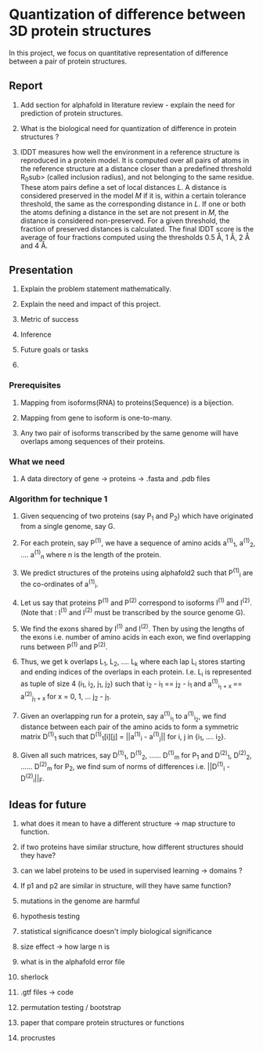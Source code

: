 # Quantization of difference between 3D protein structures
In this project, we focus on quantitative representation of difference between a pair of protein structures. 


## Report 
1. Add section for alphafold in literature review - explain the need for prediction of protein structures. 

2. What is the biological need for quantization of difference in protein structures ?

3. lDDT measures how well the environment in a reference structure is reproduced in a protein model. It is computed over all pairs of atoms in the reference structure at a distance closer than a predefined threshold R<sub>0</sub>sub> (called inclusion radius), and not belonging to the same residue. These atom pairs define a set of local distances *L*. A distance is considered preserved in the model *M* if it is, within a certain tolerance threshold, the same as the corresponding distance in *L*. If one or both the atoms defining a distance in the set are not present in *M*, the distance is considered non-preserved. For a given threshold, the fraction of preserved distances is calculated. The final lDDT score is the average of four fractions computed using the thresholds 0.5 Å, 1 Å, 2 Å and 4 Å. 


## Presentation
1. Explain the problem statement mathematically. 

2. Explain the need and impact of this project. 

3. Metric of success 

4. Inference 

5. Future goals or tasks

6. 


### Prerequisites

1. Mapping from isoforms(RNA) to proteins(Sequence) is a bijection.  

2. Mapping from gene to isoform is one-to-many. 

3. Any two pair of isoforms transcribed by the same genome will have overlaps among sequences of their proteins. 


### What we need

1. A data directory of gene -> proteins -> .fasta and .pdb files


### Algorithm for technique 1

1. Given sequencing of two proteins (say P<sub>1</sub> and P<sub>2</sub>) which have originated from a single genome, say G.

2. For each protein, say P<sup>(1)</sup>, we have a sequence of amino acids a<sup>(1)</sup><sub>1</sub>, a<sup>(1)</sup><sub>2</sub>, .... a<sup>(1)</sup><sub>n</sub> where n is the length of the protein.

3. We predict structures of the proteins using alphafold2 such that P<sup>(1)</sup><sub>i</sub> are the co-ordinates of a<sup>(1)</sup><sub>i</sub>. 

4. Let us say that proteins P<sup>(1)</sup> and P<sup>(2)</sup> correspond to isoforms I<sup>(1)</sup> and I<sup>(2)</sup>. (Note that : I<sup>(1)</sup> and I<sup>(2)</sup> must be transcribed by the source genome G). 

5. We find the exons shared by I<sup>(1)</sup> and I<sup>(2)</sup>. Then by using the lengths of the exons i.e. number of amino acids in each exon, we find overlapping runs between P<sup>(1)</sup> and P<sup>(2)</sup>. 

6. Thus, we get k overlaps L<sub>1</sub>, L<sub>2</sub>, .... L<sub>k</sub> where each lap L<sub>i</sub> stores starting and ending indices of the overlaps in each protein. I.e. L<sub>i</sub> is represented as tuple of size 4 (i<sub>1</sub>, i<sub>2</sub>, j<sub>1</sub>, j<sub>2</sub>) such that i<sub>2</sub> - i<sub>1</sub> == j<sub>2</sub> - i<sub>1</sub> and a<sup>(1)</sup><sub>i<sub>1</sub> + x </sub> == a<sup>(2)</sup><sub>j<sub>1</sub> + x </sub> for x = 0, 1, ... j<sub>2</sub> - j<sub>1</sub>. 

8. Given an overlapping run for a protein, say a<sup>(1)</sup><sub>i<sub>1</sub></sub> to a<sup>(1)</sup><sub>i<sub>2</sub></sub>, we find distance between each pair of the amino acids to form a symmetric matrix D<sup>(1)</sup><sub>1</sub> such that D<sup>(1)</sup><sub>1</sub>[i][j] = ||a<sup>(1)</sup><sub>i</sub> - a<sup>(1)</sup><sub>j</sub>|| for i, j in {i<sub>1</sub>, .... i<sub>2</sub>}. 

9. Given all such matrices, say D<sup>(1)</sup><sub>1</sub>, D<sup>(1)</sup><sub>2</sub>, ...... D<sup>(1)</sup><sub>m</sub> for P<sub>1</sub> and D<sup>(2)</sup><sub>1</sub>, D<sup>(2)</sup><sub>2</sub>, ...... D<sup>(2)</sup><sub>m</sub> for P<sub>2</sub>, we find sum of norms of differences i.e. ||D<sup>(1)</sup><sub>i</sub> - D<sup>(2)</sup><sub>i</sub>||<sub>F</sub>. 


## Ideas for future 
1. what does it mean to have a different structure -> map structure to function.

2. if two proteins have similar structure, how different structures should they have?

3. can we label proteins to be used in supervised learning -> domains ?

4. If p1 and p2 are similar in structure, will they have same function?

5. mutations in the genome are harmful

6. hypothesis testing

7. statistical significance doesn't imply biological significance

8. size effect -> how large n is 

9. what is in the alphafold error file 

10. sherlock 

11. .gtf files -> code

12. permutation testing / bootstrap

13. paper that compare protein structures or functions

14. procrustes